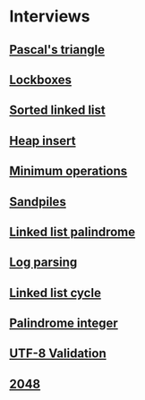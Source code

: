 # Interviews

## [Pascal's triangle](0x00-pascal_triangle/README.md)

## [Lockboxes](0x00-lockboxes/README.md)

## [Sorted linked list](0x01-insert_in_sorted_linked_list/README.md)

## [Heap insert](0x02-heap_insert/README.md)

## [Minimum operations](0x03-minimum_operations/README.md)

## [Sandpiles](0x04-sandpiles/README.md)

## [Linked list palindrome](0x05-linked_list_palindrome/README.md)

## [Log parsing](0x06-log_parsing/README.md)

## [Linked list cycle](0x07-linked_list_cycle/README.md)

## [Palindrome integer](0x08-palindrome_integer/README.md)

## [UTF-8 Validation](0x09-utf8_validation/README.md)

## [2048](0x0A-slide_line/README.md)
